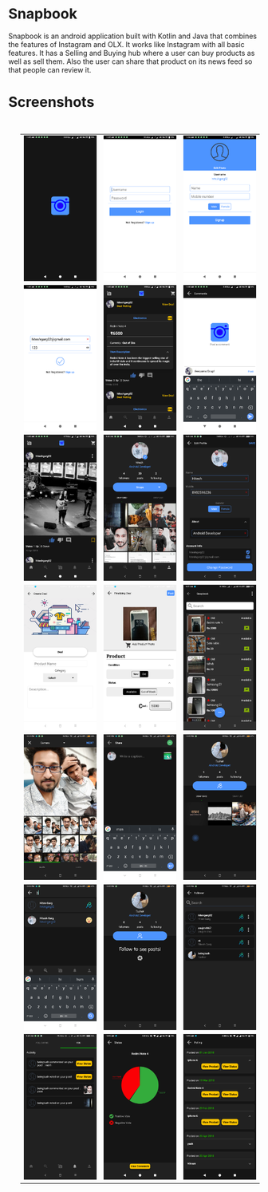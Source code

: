# Snapbook
Snapbook is an android application built with Kotlin and Java that combines the features of Instagram and OLX.
It works like Instagram with all basic features. It has a Selling and Buying hub where a user can buy products as well as sell them. Also the user can share that product on its news feed so that people can review it.

# Screenshots

<ul style="float:left">
    <table>
        <tr>
            <td><img src="./Screenshots/Screenshot_2018-04-27-11-33-16-080_com.hrrock.snapbook.png" width="200"/></td>
            <td><img src="./Screenshots/Screenshot_2018-04-27-11-33-43-353_com.hrrock.snapbook.png" width="200"/></td>
            <td><img src="./Screenshots/Screenshot_2018-04-27-11-34-05-514_com.hrrock.snapbook.png" width="200"/></td>
        </tr>
        <tr>
            <td><img src="./Screenshots/Screenshot_2018-04-27-11-36-22-935_com.hrrock.snapbook.png" width="200"/></td>
            <td><img src="./Screenshots/Screenshot_2018-04-27-11-37-38-452_com.hrrock.snapbook.png" width="200"/></td>
            <td><img src="./Screenshots/Screenshot_2018-04-27-11-38-49-751_com.hrrock.snapbook.png" width="200"/></td>
        </tr>
        <tr>
            <td><img src="./Screenshots/Screenshot_2018-04-27-11-39-18-447_com.hrrock.snapbook.png" width="200"/></td>
            <td><img src="./Screenshots/Screenshot_2018-05-03-09-43-17-282_com.hrrock.snapbook.png" width="200"/></td>
            <td><img src="./Screenshots/Screenshot_2018-05-03-09-43-39-063_com.hrrock.snapbook.png" width="200"/></td>
        </tr>
        <tr>
            <td><img src="./Screenshots/Screenshot_2018-05-04-09-35-57-817_com.hrrock.snapbook.png" width="200"/></td>
            <td><img src="./Screenshots/Screenshot_2018-05-04-09-37-10-549_com.hrrock.snapbook.png" width="200"/></td>
            <td><img src="./Screenshots/Screenshot_2018-05-04-09-37-49-850_com.hrrock.snapbook.png" width="200"/></td>
        </tr>
        <tr>
            <td><img src="./Screenshots/Screenshot_2018-05-12-12-19-17-067_com.hrrock.snapbook.png" width="200"/></td>
            <td><img src="./Screenshots/Screenshot_2018-05-12-12-20-20-808_com.hrrock.snapbook.png" width="200"/></td>
            <td><img src="./Screenshots/Screenshot_2018-05-12-12-23-10-635_com.hrrock.snapbook.png" width="200"/></td>
        </tr>
        <tr>
            <td><img src="./Screenshots/Screenshot_2018-05-12-12-21-57-875_com.hrrock.snapbook.png" width="200"/></td>
            <td><img src="./Screenshots/Screenshot_2018-05-12-12-23-17-695_com.hrrock.snapbook.png" width="200"/></td>
            <td><img src="./Screenshots/Screenshot_2018-05-12-12-23-43-083_com.hrrock.snapbook.png" width="200"/></td>
        </tr>
         <tr>
            <td><img src="./Screenshots/Screenshot_2018-05-03-09-42-50-786_com.hrrock.snapbook.png" width="200"/></td>
            <td><img src="./Screenshots/Screenshot_2018-04-28-10-51-21-219_com.hrrock.snapbook.png" width="200"/></td>
            <td><img src="./Screenshots/Screenshot_2018-04-28-10-51-12-578_com.hrrock.snapbook.png" width="200"/></td>
        </tr>
    </table>
</ul>
